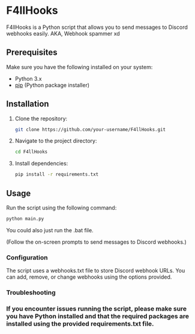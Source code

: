 # F4llHooks

F4llHooks is a Python script that allows you to send messages to Discord webhooks easily. AKA, Webhook spammer xd

## Prerequisites

Make sure you have the following installed on your system:
- Python 3.x
- [pip](https://pip.pypa.io/en/stable/installation/) (Python package installer)

## Installation

1. Clone the repository:

    ```bash
    git clone https://github.com/your-username/F4llHooks.git
    ```

2. Navigate to the project directory:

    ```bash
    cd F4llHooks
    ```

3. Install dependencies:

    ```bash
    pip install -r requirements.txt
    ```

## Usage

Run the script using the following command:

```bash
python main.py
```

You could also just run the .bat file.

(Follow the on-screen prompts to send messages to Discord webhooks.)

### Configuration
The script uses a webhooks.txt file to store Discord webhook URLs. You can add, remove, or change webhooks using the options provided.

### Troubleshooting
### If you encounter issues running the script, please make sure you have Python installed and that the required packages are installed using the provided requirements.txt file.

